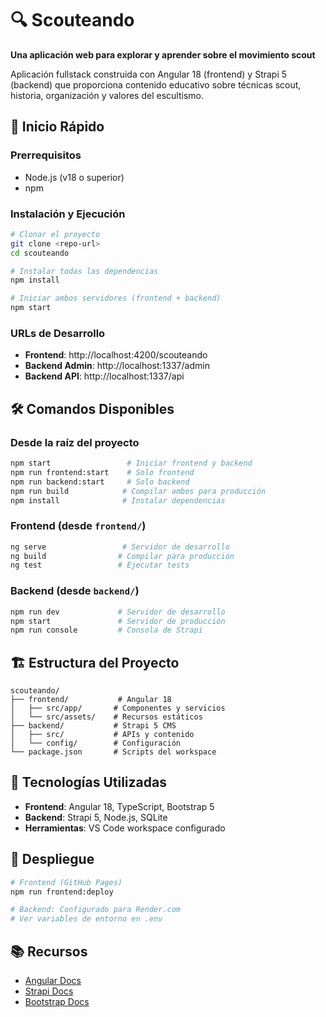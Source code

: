 # 🔍 Scouteando

**Una aplicación web para explorar y aprender sobre el movimiento scout**

Aplicación fullstack construida con Angular 18 (frontend) y Strapi 5 (backend) que proporciona contenido educativo sobre técnicas scout, historia, organización y valores del escultismo.

## 🚀 Inicio Rápido

### Prerrequisitos
- Node.js (v18 o superior)
- npm

### Instalación y Ejecución

```bash
# Clonar el proyecto
git clone <repo-url>
cd scouteando

# Instalar todas las dependencias
npm install

# Iniciar ambos servidores (frontend + backend)
npm start
```

### URLs de Desarrollo
- **Frontend**: http://localhost:4200/scouteando
- **Backend Admin**: http://localhost:1337/admin  
- **Backend API**: http://localhost:1337/api

## 🛠️ Comandos Disponibles

### Desde la raíz del proyecto
```bash
npm start                 # Iniciar frontend y backend
npm run frontend:start    # Solo frontend
npm run backend:start     # Solo backend
npm run build            # Compilar ambos para producción
npm install              # Instalar dependencias
```

### Frontend (desde `frontend/`)
```bash
ng serve                 # Servidor de desarrollo
ng build                # Compilar para producción
ng test                 # Ejecutar tests
```

### Backend (desde `backend/`)
```bash
npm run dev             # Servidor de desarrollo
npm start               # Servidor de producción
npm run console         # Consola de Strapi
```

## 🏗️ Estructura del Proyecto

```
scouteando/
├── frontend/           # Angular 18
│   ├── src/app/       # Componentes y servicios
│   └── src/assets/    # Recursos estáticos
├── backend/           # Strapi 5 CMS
│   ├── src/           # APIs y contenido
│   └── config/        # Configuración
└── package.json       # Scripts del workspace
```

## 🎯 Tecnologías Utilizadas

- **Frontend**: Angular 18, TypeScript, Bootstrap 5
- **Backend**: Strapi 5, Node.js, SQLite
- **Herramientas**: VS Code workspace configurado

## 🚢 Despliegue

```bash
# Frontend (GitHub Pages)
npm run frontend:deploy

# Backend: Configurado para Render.com
# Ver variables de entorno en .env
```

## 📚 Recursos

- [Angular Docs](https://angular.dev/)
- [Strapi Docs](https://docs.strapi.io/)
- [Bootstrap Docs](https://getbootstrap.com/)
